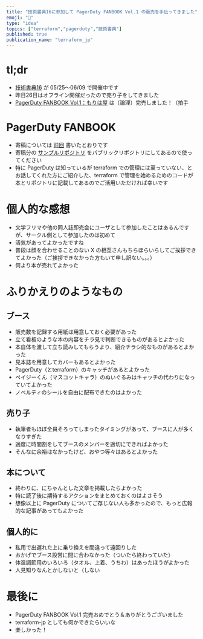 ```yaml
---
title: "技術書典16に参加して PagerDuty FANBOOK Vol.1 の販売を手伝ってきました"
emoji: "📘"
type: "idea"
topics: ["terraform","pagerduty","技術書典"]
published: true
publication_name: "terraform_jp"
---
```


# tl;dr

- [技術書典16](https://techbookfest.org/event/tbf16) が 05/25〜06/09 で開催中です
- 昨日26日はオフライン開催だったので売り子をしてきました
- [PagerDuty FANBOOK Vol.1：もりは屋](https://techbookfest.org/product/fdr8Dy1kLRUbaBRgeqK0wF) は（論理）完売しました！（拍手

# PagerDuty FANBOOK

- 寄稿については [前回](https://zenn.dev/terraform_jp/articles/2024-05-15_tbf16) 書いたとおりです
- 寄稿分の [サンプルリポジトリ](https://github.com/officel/pagerduty-terraform-examples) をパブリックリポジトリにしてあるので使ってください
- 特に PagerDuty は知っているが terraform での管理には至っていない、とお話してくれた方にご紹介した、terraform で管理を始めるためのコードが本とリポジトリに記載してあるのでご活用いただければ幸いです

# 個人的な感想

- 文学フリマや他の同人誌即売会にユーザとして参加したことはあるんですが、サークル側として参加したのは初めて
- 活気があってよかったですね
- 普段は顔を合わせることのない X の相互さんもちらほらいらしてご挨拶できてよかった（ご挨拶できなかった方もいて申し訳ない。。。）
- 何より本が売れてよかった

# ふりかえりのようなもの

## ブース

- 販売数を記録する用紙は用意しておく必要があった
- 立て看板のような本の内容をチラ見で判断できるものがあるとよかった
- 本自体を渡して立ち読みしてもらうより、紹介チラシ的なものがあるとよかった
- 見本誌を用意してカバーもあるとよかった
- PagerDuty（とterraform）のキャッチがあるとよかった
- ペイジーくん（マスコットキャラ）のぬいぐるみはキャッチの代わりになっていてよかった
- ノベルティのシールを自由に配布できたのはよかった

## 売り子

- 執筆者もほぼ全員そろってしまったタイミングがあって、ブースに人が多くなりすぎた
- 適度に時間割をしてブースのメンバーを適切にできればよかった
- そんなに余裕はなかったけど、おやつ等々はあるとよかった

## 本について

- 終わりに、にちゃんとした文章を掲載したらよかった
- 特に読了後に期待するアクションをまとめておくのはよさそう
- 想像以上に PagerDuty についてご存じない人も多かったので、もっと広報的な記事があってもよかった

## 個人的に

- 私用で出遅れた上に乗り換えを間違って遠回りした
- おかげでブース設営に間に合わなかった（ついたら終わっていた）
- 体温調節用のいろいろ（タオル、上着、うちわ）はあったほうがよかった
- 人見知りなんとかしないと（しない

# 最後に

- PagerDuty FANBOOK Vol.1 完売おめでとう＆ありがとうございました
- terraform-jp としても何かできたらいいな
- 楽しかった！
